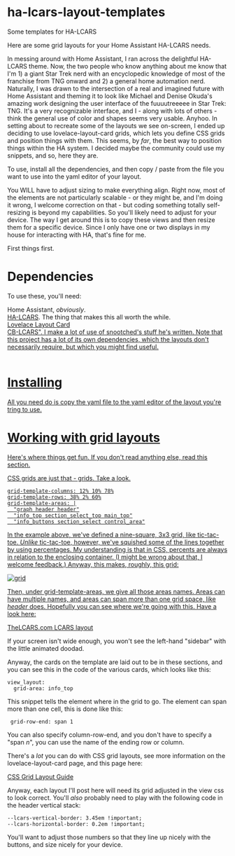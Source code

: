 # ha-lcars-layout-templates
Some templates for HA-LCARS

Here are some grid layouts for your Home Assistant HA-LCARS needs.

In messing around with Home Assistant, I ran across the delightful HA-LCARS theme. Now, the two people who know anything about me know that I'm 1) a giant Star Trek nerd with an encyclopedic knowledge of most of the franchise from TNG onward and 2) a general home automation nerd. Naturally, I was drawn to the intersection of a real and imagined future with Home Assistant and theming it to look like Michael and Denise Okuda's amazing work designing the user interface of the fuuuutreeeee in Star Trek: TNG. It's a very recognizable interface, and I - along with lots of others - think the general use of color and shapes seems very usable. Anyhoo. In setting about to recreate some of the layouts we see on-screen, I ended up deciding to use lovelace-layout-card grids, which lets you define CSS grids and position things with them. This seems, by *far*, the best way to position things within the HA system. I decided maybe the community could use my snippets, and so, here they are.

To use, install all the dependencies, and then copy / paste from the file you want to use into the yaml editor of your layout.

You WILL have to adjust sizing to make everything align. Right now, most of the elements are not particularly scalable - or they might be, and I'm doing it wrong, I welcome correction on that - but coding something totally self-resizing is beyond my capabilities. So you'll likely need to adjust for your device. The way I get around this is to copy these views and then resize them for a specific device. Since I only have one or two displays in my house for interacting with HA, that's fine for me.

First things first.

<h1>Dependencies</h1>

To use these, you'll need:

Home Assistant, *obviously*.<br>
<a href="https://github.com/th3jesta/ha-lcars">HA-LCARS</a>. The thing that makes this all worth the while.<br>
<a href="https://github.com/thomasloven/lovelace-layout-card">Lovelace Layout Card</a><br>
<a href="https://github.com/snootched/cb-lcars">CB-LCARS". I make a lot of use of snootched's stuff he's written. Note that this project has a lot of its own dependencies, which the layouts don't necessarily require, but which you might find useful.<br><br>

<h1>Installing</h1>

All you need do is copy the yaml file to the yaml editor of the layout you're tring to use.

<h1>Working with grid layouts</h1>

Here's where things get fun. If you don't read anything else, read this section.

CSS grids are just that - grids. Take a look.

```
grid-template-columns: 12% 10% 78%
grid-template-rows: 38% 2% 60%
grid-template-areas: |
  "graph header header"
  "info_top section_select_top main_top"
  "info_buttons section_select control_area"
```

In the example above, we've defined a nine-square, 3x3 grid, like tic-tac-toe. _Unlike_ tic-tac-toe, however, we've squished some of the lines together by using percentages. My understanding is that in CSS, percents are always in relation to the enclosing container. (I might be wrong about that, I welcome feedback.) Anyway, this makes, roughly, this grid:

![grid](https://github.com/user-attachments/assets/e110a1c7-10f8-4506-9d26-e4fdcdccccbf)

Then, under grid-template-areas, we give all those areas names. Areas can have multiple names, and areas can span more than one grid space, like _header_ does. Hopefully you can see where we're going with this. Have a look here:

<a href="https://www.thelcars.com/themes/nemesis-blue.html">TheLCARS.com LCARS layout</a>

If your screen isn't wide enough, you won't see the left-hand "sidebar" with the little animated doodad.

Anyway, the cards on the template are laid out to be in these sections, and you can see this in the code of the various cards, which looks like this:

```
view_layout:
  grid-area: info_top
```

This snippet tells the element where in the grid to go. The element can span more than one cell, this is done like this:

```
 grid-row-end: span 1
```

You can also specify column-row-end, and you don't have to specify a "span _n_", you can use the name of the ending row or column.

There's a _lot_ you can do with CSS grid layouts, see more information on the lovelace-layout-card page, and this page here:

<a href="https://css-tricks.com/snippets/css/complete-guide-grid/">CSS Grid Layout Guide</a>

Anyway, each layout I'll post here will need its grid adjusted in the view css to look correct. You'll _also_ probably need to play with the following code in the header vertical stack:

```
--lcars-vertical-border: 3.45em !important;
--lcars-horizontal-border: 0.2em !important;
```

You'll want to adjust those numbers so that they line up nicely with the buttons, and size nicely for your device.
